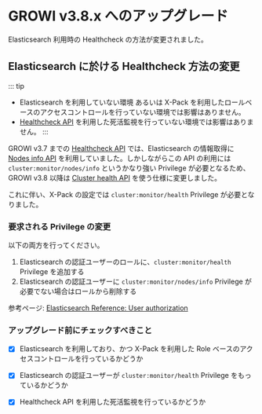 # GROWI v3.8.x へのアップグレード

Elasticsearch 利用時の Healthcheck の方法が変更されました。


## Elasticsearch に於ける Healthcheck 方法の変更

::: tip

- Elasticsearch を利用していない環境 あるいは X-Pack を利用したロールベースのアクセスコントロールを行っていない環境では影響はありません。
- [Healthcheck API](https://docs.growi.org/redoc.html#tag/Healthcheck) を利用した死活監視を行っていない環境では影響はありません。
:::

GROWI v3.7 までの [Healthcheck API](https://docs.growi.org/redoc.html#tag/Healthcheck) では、Elasticsearch の情報取得に [Nodes info API](https://www.elastic.co/guide/en/elasticsearch/reference/current/cluster-nodes-info.html) を利用していました。しかしながらこの API の利用には `cluster:monitor/nodes/info` というかなり強い Privilege が必要となるため、GROWI v3.8 以降は [Cluster health API](https://www.elastic.co/guide/en/elasticsearch/reference/current/cluster-health.html) を使う仕様に変更しました。

これに伴い、X-Pack の設定では `cluster:monitor/health` Privilege が必要となりました。


### 要求される Privilege の変更

以下の両方を行ってください。

1. Elasticsearch の認証ユーザーのロールに、`cluster:monitor/health` Privilege を追加する
2. Elasticsearch の認証ユーザーに `cluster:monitor/nodes/info` Privilege が必要でない場合はロールから削除する

参考ページ: [Elasticsearch Reference: User authorization](https://www.elastic.co/guide/en/elasticsearch/reference/current/authorization.html)

### アップグレード前にチェックすべきこと

- [x] Elasticsearch を利用しており、かつ X-Pack を利用した Role ベースのアクセスコントロールを行っているかどうか
- [x] Elasticsearch の認証ユーザーが `cluster:monitor/health` Privilege をもっているかどうか
- [x] Healthcheck API を利用した死活監視を行っているかどうか

